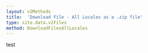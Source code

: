 ```yaml
---
layout: v2Methods
title:  'Download File - All Locales as a .zip file'
type: site.data.v2Files
method: DownloadFilesAllLocales
---
```


test